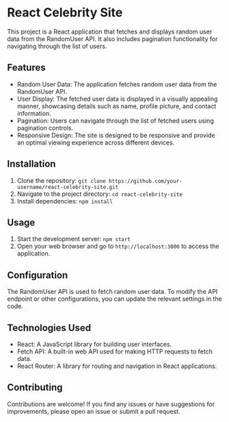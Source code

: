 # React Celebrity Site

This project is a React application that fetches and displays random user data from the RandomUser API. It also includes pagination functionality for navigating through the list of users.

## Features

- Random User Data: The application fetches random user data from the RandomUser API.
- User Display: The fetched user data is displayed in a visually appealing manner, showcasing details such as name, profile picture, and contact information.
- Pagination: Users can navigate through the list of fetched users using pagination controls.
- Responsive Design: The site is designed to be responsive and provide an optimal viewing experience across different devices.

## Installation

1. Clone the repository: `git clone https://github.com/your-username/react-celebrity-site.git`
2. Navigate to the project directory: `cd react-celebrity-site`
3. Install dependencies: `npm install`

## Usage

1. Start the development server: `npm start`
2. Open your web browser and go to `http://localhost:3000` to access the application.

## Configuration

The RandomUser API is used to fetch random user data. To modify the API endpoint or other configurations, you can update the relevant settings in the code.

## Technologies Used

- React: A JavaScript library for building user interfaces.
- Fetch API: A built-in web API used for making HTTP requests to fetch data.
- React Router: A library for routing and navigation in React applications.

## Contributing

Contributions are welcome! If you find any issues or have suggestions for improvements, please open an issue or submit a pull request.
